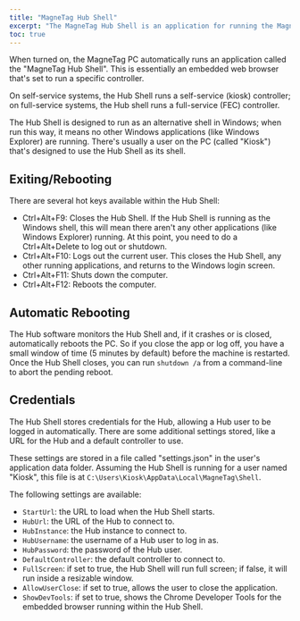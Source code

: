 ```yaml
---
title: "MagneTag Hub Shell"
excerpt: "The MagneTag Hub Shell is an application for running the MagneTag Hub."
toc: true
---
```


When turned on, the MagneTag PC automatically runs an application called the "MagneTag Hub Shell". This is essentially an embedded web browser that's set to run a specific controller.

On self-service systems, the Hub Shell runs a self-service (kiosk) controller; on full-service systems, the Hub shell runs a full-service (FEC) controller.

The Hub Shell is designed to run as an alternative shell in Windows; when run this way, it means no other Windows applications (like Windows Explorer) are running. There's usually a user on the PC (called "Kiosk") that's designed to use the Hub Shell as its shell.

## Exiting/Rebooting

There are several hot keys available within the Hub Shell:
* Ctrl+Alt+F9: Closes the Hub Shell. If the Hub Shell is running as the Windows shell, this will mean there aren't any other applications (like Windows Explorer) running. At this point, you need to do a Ctrl+Alt+Delete to log out or shutdown.
* Ctrl+Alt+F10: Logs out the current user. This closes the Hub Shell, any other running applications, and returns to the Windows login screen.
* Ctrl+Alt+F11: Shuts down the computer.
* Ctrl+Alt+F12: Reboots the computer.

## Automatic Rebooting

The Hub software monitors the Hub Shell and, if it crashes or is closed, automatically reboots the PC. So if you close the app or log off, you have a small window of time (5 minutes by default) before the machine is restarted. Once the Hub Shell closes, you can run `shutdown /a` from a command-line to abort the pending reboot.

## Credentials

The Hub Shell stores credentials for the Hub, allowing a Hub user to be logged in automatically. There are some additional settings stored, like a URL for the Hub and a default controller to use.

These settings are stored in a file called "settings.json" in the user's application data folder. Assuming the Hub Shell is running for a user named "Kiosk", this file is at `C:\Users\Kiosk\AppData\Local\MagneTag\Shell`.

The following settings are available:
* `StartUrl`: the URL to load when the Hub Shell starts.
* `HubUrl`: the URL of the Hub to connect to.
* `HubInstance`: the Hub instance to connect to.
* `HubUsername`: the username of a Hub user to log in as.
* `HubPassword`: the password of the Hub user.
* `DefaultController`: the default controller to connect to.
* `FullScreen`: if set to true, the Hub Shell will run full screen; if false, it will run inside a resizable window.
* `AllowUserClose`: if set to true, allows the user to close the application.
* `ShowDevTools`: if set to true, shows the Chrome Developer Tools for the embedded browser running within the Hub Shell.

